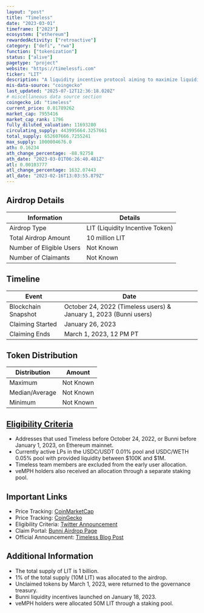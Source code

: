 ```yaml
---
layout: "post"
title: "Timeless"
date: "2023-03-01"
timeframe: ["2023"]
ecosystem: ["ethereum"]
rewardedActivity: ["retroactive"]
category: ["defi", "rwa"]
function: ["tokenization"]
status: ["alive"]
pagetype: "project"
website: "https://timelessfi.com"
ticker: "LIT"
description: "A liquidity incentive protocol aiming to maximize liquidity on Uniswap v3 through its liquidity engine, Bunni."
mis-data-source: "coingecko"
last_updated: "2025-07-12T12:36:18.020Z"
# miscellaneous data source section
coingecko_id: "timeless"
current_price: 0.01789262
market_cap: 7955416
market_cap_rank: 1796
fully_diluted_valuation: 11693280
circulating_supply: 443995664.3257661
total_supply: 652607666.7255241
max_supply: 1000004676.0
ath: 0.16234
ath_change_percentage: -88.92758
ath_date: "2023-03-01T06:26:40.481Z"
atl: 0.00103777
atl_change_percentage: 1632.07443
atl_date: "2023-02-16T13:03:55.879Z"
---
```


## Airdrop Details
| Information               | Details |
|---------------------------|---------|
| Airdrop Type             | LIT (Liquidity Incentive Token) |
| Total Airdrop Amount     | 10 million LIT |
| Number of Eligible Users | Not Known |
| Number of Claimants     | Not Known |

## Timeline
| Event                | Date |
|----------------------|------|
| Blockchain Snapshot | October 24, 2022 (Timeless users) & January 1, 2023 (Bunni users) |
| Claiming Started    | January 26, 2023 |
| Claiming Ends      | March 1, 2023, 12 PM PT |

## Token Distribution
| Distribution   | Amount |
|---------------|--------|
| Maximum       | Not Known |
| Median/Average | Not Known |
| Minimum       | Not Known |

## [Eligibility Criteria](https://x.com/bunni_xyz/status/1618354722385330176)
- Addresses that used Timeless before October 24, 2022, or Bunni before January 1, 2023, on Ethereum mainnet.
- Currently active LPs in the USDC/USDT 0.01% pool and USDC/WETH 0.05% pool with provided liquidity between $100K and $1M.
- Timeless team members are excluded from the early user allocation.
- veMPH holders also received an allocation through a separate staking pool.

## Important Links
- Price Tracking: [CoinMarketCap](https://coinmarketcap.com/currencies/timeless)
- Price Tracking: [CoinGecko](https://www.coingecko.com/en/coins/timeless)
- Eligibility Criteria: [Twitter Announcement](https://x.com/bunni_xyz/status/1618354722385330176)
- Claim Portal: [Bunni Airdrop Page](https://bunni.pro/airdrop)
- Official Announcement: [Timeless Blog Post](https://blog.timelessfi.com/posts/token-launch/)

## Additional Information
- The total supply of LIT is 1 billion.
- 1% of the total supply (10M LIT) was allocated to the airdrop.
- Unclaimed tokens by March 1, 2023, were returned to the governance treasury.
- Bunni liquidity incentives launched on January 18, 2023.
- veMPH holders were allocated 50M LIT through a staking pool.